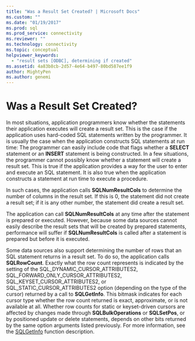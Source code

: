 ```yaml
---
title: "Was a Result Set Created? | Microsoft Docs"
ms.custom: ""
ms.date: "01/19/2017"
ms.prod: sql
ms.prod_service: connectivity
ms.reviewer: ""
ms.technology: connectivity
ms.topic: conceptual
helpviewer_keywords: 
  - "result sets [ODBC], determining if created"
ms.assetid: 4a83b8cb-2d57-4e64-b497-80bd587ee1f9
author: MightyPen
ms.author: genemi
---
```

# Was a Result Set Created?
In most situations, application programmers know whether the statements their application executes will create a result set. This is the case if the application uses hard-coded SQL statements written by the programmer. It is usually the case when the application constructs SQL statements at run time: The programmer can easily include code that flags whether a **SELECT** statement or an **INSERT** statement is being constructed. In a few situations, the programmer cannot possibly know whether a statement will create a result set. This is true if the application provides a way for the user to enter and execute an SQL statement. It is also true when the application constructs a statement at run time to execute a procedure.  
  
 In such cases, the application calls **SQLNumResultCols** to determine the number of columns in the result set. If this is 0, the statement did not create a result set; if it is any other number, the statement did create a result set.  
  
 The application can call **SQLNumResultCols** at any time after the statement is prepared or executed. However, because some data sources cannot easily describe the result sets that will be created by prepared statements, performance will suffer if **SQLNumResultCols** is called after a statement is prepared but before it is executed.  
  
 Some data sources also support determining the number of rows that an SQL statement returns in a result set. To do so, the application calls **SQLRowCount**. Exactly what the row count represents is indicated by the setting of the SQL_DYNAMIC_CURSOR_ATTRIBUTES2, SQL_FORWARD_ONLY_CURSOR_ATTRIBUTES2, SQL_KEYSET_CURSOR_ATTRIBUTES2, or SQL_STATIC_CURSOR_ATTRIBUTES2 option (depending on the type of the cursor) returned by a call to **SQLGetInfo**. This bitmask indicates for each cursor type whether the row count returned is exact, approximate, or is not available at all. Whether row counts for static or keyset-driven cursors are affected by changes made through **SQLBulkOperations** or **SQLSetPos**, or by positioned update or delete statements, depends on other bits returned by the same option arguments listed previously. For more information, see the [SQLGetInfo](../../../odbc/reference/syntax/sqlgetinfo-function.md) function description.
